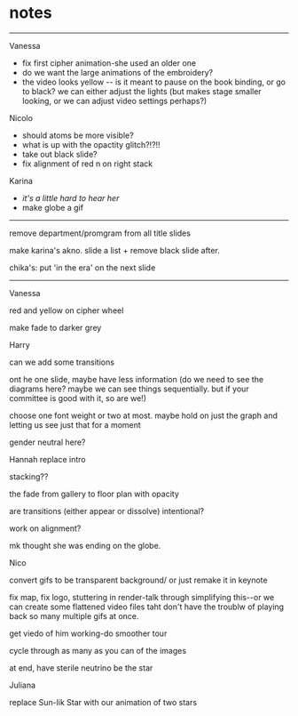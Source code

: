 # notes
---
Vanessa
* fix first cipher animation-she used an older one
* do we want the large animations of the embroidery?
* the video looks yellow -- is it meant to pause on the book binding, or go to black? we can either adjust the lights (but makes stage smaller looking, or we can adjust video settings perhaps?)

Nicolo
* should atoms be more visible?
* what is up with the opactity glitch?!?!!
* take out black slide?
* fix alignment of red n on right stack

Karina
* *it's a little hard to hear her*
* make globe a gif

---
remove department/promgram from all title slides

make karina's akno. slide a list + remove black slide after.

chika's: put 'in the era' on the next slide

---
Vanessa

red and yellow on cipher wheel

make fade to darker grey


Harry

can we add some transitions

ont he one slide, maybe have less information (do we need to see the diagrams here? maybe we can see things sequentially. but if your committee is good with it, so are we!)

choose one font weight or two at most. maybe hold on just the graph and letting us see just that for a moment 

gender neutral here?

Hannah
replace intro

stacking??

the fade from gallery to floor plan with opacity

are transitions (either appear or dissolve) intentional?

work on alignment?

mk thought she was ending on the globe.

Nico

convert gifs to be transparent background/ or just remake it in keynote

fix map, fix logo, stuttering in render-talk through simplifying this--or we can create some flattened video files taht don't have the troublw of playing back so many multiple gifs at once.

get viedo of him working-do smoother tour

cycle through as many as you can of the images

at end, have sterile neutrino be the star


Juliana

replace Sun-lik Star with our animation of two stars